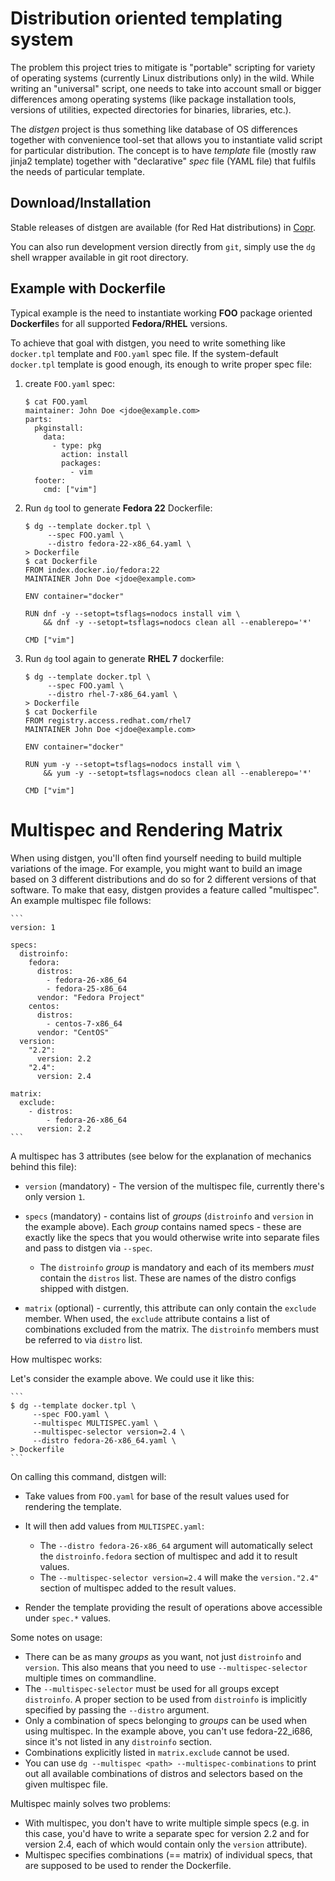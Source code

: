 Distribution oriented templating system
=======================================

The problem this project tries to mitigate is "portable" scripting for variety
of operating systems (currently Linux distributions only) in the wild.  While
writing an "universal" script, one needs to take into account small or bigger
differences among operating systems (like package installation tools, versions
of utilities, expected directories for binaries, libraries, etc.).

The *distgen* project is thus something like database of OS differences together
with convenience tool-set that allows you to instantiate valid script for
particular distribution.  The concept is to have *template* file (mostly raw
jinja2 template) together with "declarative" *spec* file (YAML file) that
fulfils the needs of particular template.

Download/Installation
---------------------

Stable releases of distgen are available (for Red Hat distributions) in
[Copr](https://copr.fedoraproject.org/coprs/praiskup/distgen).

You can also run development version directly from `git`, simply use the `dg`
shell wrapper available in git root directory.

Example with Dockerfile
-----------------------

Typical example is the need to instantiate working **FOO** package oriented
**Dockerfile**s for all supported **Fedora/RHEL** versions.

To achieve that goal with distgen, you need to write something like
`docker.tpl` template and `FOO.yaml` spec file.  If the system-default
`docker.tpl` template is good enough, its enough to write proper spec file:

1. create `FOO.yaml` spec:

   ```
   $ cat FOO.yaml
   maintainer: John Doe <jdoe@example.com>
   parts:
     pkginstall:
       data:
         - type: pkg
           action: install
           packages:
             - vim
     footer:
       cmd: ["vim"]
   ```

2. Run `dg` tool to generate **Fedora 22** Dockerfile:

   ```
   $ dg --template docker.tpl \
        --spec FOO.yaml \
        --distro fedora-22-x86_64.yaml \
   > Dockerfile
   $ cat Dockerfile
   FROM index.docker.io/fedora:22
   MAINTAINER John Doe <jdoe@example.com>

   ENV container="docker"

   RUN dnf -y --setopt=tsflags=nodocs install vim \
       && dnf -y --setopt=tsflags=nodocs clean all --enablerepo='*'

   CMD ["vim"]
   ```

3. Run `dg` tool again to generate **RHEL 7** dockerfile:

    ```
    $ dg --template docker.tpl \
         --spec FOO.yaml \
         --distro rhel-7-x86_64.yaml \
    > Dockerfile
    $ cat Dockerfile
    FROM registry.access.redhat.com/rhel7
    MAINTAINER John Doe <jdoe@example.com>

    ENV container="docker"

    RUN yum -y --setopt=tsflags=nodocs install vim \
        && yum -y --setopt=tsflags=nodocs clean all --enablerepo='*'

    CMD ["vim"]
    ```

Multispec and Rendering Matrix
==============================

When using distgen, you'll often find yourself needing to build multiple
variations of the image. For example, you might want to build an image
based on 3 different distributions and do so for 2 different versions
of that software. To make that easy, distgen provides a feature called
"multispec". An example multispec file follows:

    ```
    version: 1
    
    specs:
      distroinfo:
        fedora:
          distros:
            - fedora-26-x86_64
            - fedora-25-x86_64
          vendor: "Fedora Project"
        centos:
          distros:
            - centos-7-x86_64
          vendor: "CentOS"
      version:
        "2.2":
          version: 2.2
        "2.4":
          version: 2.4
    
    matrix:
      exclude:
        - distros:
            - fedora-26-x86_64
          version: 2.2
    ```

A multispec has 3 attributes (see below for the explanation of mechanics
behind this file):

* `version` (mandatory) - The version of the multispec file, currently there's
  only version `1`.
* `specs` (mandatory) - contains list of *groups* (`distroinfo` and `version`
  in the example above). Each *group* contains named specs - these are exactly
  like the specs that you would otherwise write into separate files and pass
  to distgen via `--spec`.

  * The `distroinfo` *group* is mandatory and each of its members *must*
    contain the `distros` list. These are names of the distro configs
    shipped with distgen.

* `matrix` (optional) - currently, this attribute can only contain the
  `exclude` member. When used, the `exclude` attribute contains a list
  of combinations excluded from the matrix. The `distroinfo` members
  must be referred to via `distro` list.

How multispec works:

Let's consider the example above. We could use it like this:

    ```
    $ dg --template docker.tpl \
         --spec FOO.yaml \
         --multispec MULTISPEC.yaml \
         --multispec-selector version=2.4 \
         --distro fedora-26-x86_64.yaml \
    > Dockerfile
    ```

On calling this command, distgen will:

* Take values from `FOO.yaml` for base of the result values used for
  rendering the template.
* It will then add values from `MULTISPEC.yaml`:

  * The `--distro fedora-26-x86_64` argument will automatically select
    the `distroinfo.fedora` section of multispec and add it to result
    values.
  * The `--multispec-selector version=2.4` will make the `version."2.4"`
    section of multispec added to the result values.

* Render the template providing the result of operations above accessible
  under `spec.*` values.

Some notes on usage:

* There can be as many *groups* as you want, not just `distroinfo` and
  `version`. This also means that you need to use `--multispec-selector`
  multiple times on commandline.
* The `--multispec-selector` must be used for all groups except `distroinfo`.
  A proper section to be used from `distroinfo` is implicitly specified
  by passing the `--distro` argument.
* Only a combination of specs belonging to *groups* can be used when using
  multispec. In the example above, you can't use fedora-22\_i686, since
  it's not listed in any `distroinfo` section.
* Combinations explicitly listed in `matrix.exclude` cannot be used.
* You can use `dg --multispec <path> --multispec-combinations` to print out
  all available combinations of distros and selectors based on the
  given multispec file.

Multispec mainly solves two problems:

* With multispec, you don't have to write multiple simple specs (e.g. in this
  case, you'd have to write a separate spec for version 2.2 and for version
  2.4, each of which would contain only the `version` attribute).
* Multispec specifies combinations (== matrix) of individual specs, that are
  supposed to be used to render the Dockerfile.
